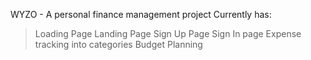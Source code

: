 WYZO - A personal finance management project 
Currently has:
>Loading Page
>Landing Page
>Sign Up Page
>Sign In page
>Expense tracking into categories
>Budget Planning 
